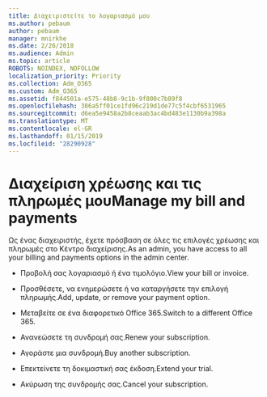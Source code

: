 ```yaml
---
title: Διαχειριστείτε το λογαριασμό μου
ms.author: pebaum
author: pebaum
manager: mnirkhe
ms.date: 2/26/2018
ms.audience: Admin
ms.topic: article
ROBOTS: NOINDEX, NOFOLLOW
localization_priority: Priority
ms.collection: Adm_O365
ms.custom: Adm_O365
ms.assetid: f844501a-e575-48b8-9c1b-9f800c7b89f8
ms.openlocfilehash: 386a5ff01ce1fd96c219d1de77c5f4cbf6531965
ms.sourcegitcommit: d6ea5e9458a2b8ceaab3ac4bd483e1130b9a398a
ms.translationtype: MT
ms.contentlocale: el-GR
ms.lasthandoff: 01/15/2019
ms.locfileid: "28290928"
---
```

# <a name="manage-my-bill-and-payments"></a><span data-ttu-id="3167d-102">Διαχείριση χρέωσης και τις πληρωμές μου</span><span class="sxs-lookup"><span data-stu-id="3167d-102">Manage my bill and payments</span></span>

<span data-ttu-id="3167d-103">Ως ένας διαχειριστής, έχετε πρόσβαση σε όλες τις επιλογές χρέωσης και πληρωμές στο Κέντρο διαχείρισης.</span><span class="sxs-lookup"><span data-stu-id="3167d-103">As an admin, you have access to all your billing and payments options in the admin center.</span></span>
  
- <span data-ttu-id="3167d-104">Προβολή σας λογαριασμό ή ένα τιμολόγιο.</span><span class="sxs-lookup"><span data-stu-id="3167d-104">View your bill or invoice.</span></span>
    
- <span data-ttu-id="3167d-105">Προσθέσετε, να ενημερώσετε ή να καταργήσετε την επιλογή πληρωμής.</span><span class="sxs-lookup"><span data-stu-id="3167d-105">Add, update, or remove your payment option.</span></span>
    
- <span data-ttu-id="3167d-106">Μεταβείτε σε ένα διαφορετικό Office 365.</span><span class="sxs-lookup"><span data-stu-id="3167d-106">Switch to a different Office 365.</span></span>
    
- <span data-ttu-id="3167d-107">Ανανεώσετε τη συνδρομή σας.</span><span class="sxs-lookup"><span data-stu-id="3167d-107">Renew your subscription.</span></span>
    
- <span data-ttu-id="3167d-108">Αγοράστε μια συνδρομή.</span><span class="sxs-lookup"><span data-stu-id="3167d-108">Buy another subscription.</span></span>
    
- <span data-ttu-id="3167d-109">Επεκτείνετε τη δοκιμαστική σας έκδοση.</span><span class="sxs-lookup"><span data-stu-id="3167d-109">Extend your trial.</span></span>
    
- <span data-ttu-id="3167d-110">Ακύρωση της συνδρομής σας.</span><span class="sxs-lookup"><span data-stu-id="3167d-110">Cancel your subscription.</span></span>
    

